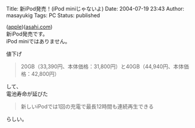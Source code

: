 Title: 新iPod発売！(iPod miniじゃないよ)
Date: 2004-07-19 23:43
Author: masayukig
Tags: PC
Status: published

([apple](http://www.apple.co.jp/ipod/))([asahi.com](http://www.asahi.com/business/update/0719/018.html))  
新iPod発売です。  
iPod miniではありません。

値下げ  

> 20GB（33,390円、本体価格：31,800円）と40GB（44,940円、本体価格：42,800円）

して、  
電池寿命が延びた  

> 新しいiPodでは1回の充電で最長12時間も連続再生できる

らしい。
